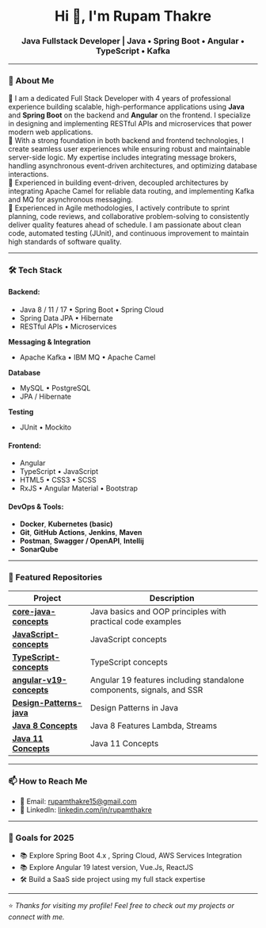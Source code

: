 <h1 align="center">Hi 👋, I'm Rupam Thakre</h1>
<h3 align="center">Java Fullstack Developer | Java • Spring Boot • Angular • TypeScript • Kafka </h3>

---

### 💼 About Me

🔹 I am a dedicated Full Stack Developer with 4 years of professional experience building scalable, high-performance applications using **Java** and **Spring Boot** on the backend and **Angular** on the frontend. I specialize in designing and implementing RESTful APIs and microservices that power modern web applications.                         
🔹 With a strong foundation in both backend and frontend technologies, I create seamless user experiences while ensuring robust and maintainable server-side logic. My expertise includes integrating message brokers, handling asynchronous event-driven architectures, and optimizing database interactions.                        
🔹 Experienced in building event-driven, decoupled architectures by integrating Apache Camel for reliable data routing, and implementing Kafka and MQ for asynchronous messaging.                                    
🔹 Experienced in Agile methodologies, I actively contribute to sprint planning, code reviews, and collaborative problem-solving to consistently deliver quality features ahead of schedule. I am passionate about clean code, automated testing (JUnit), and continuous improvement to maintain high standards of software quality.     

---

### 🛠️ Tech Stack

#### Backend:

- Java 8 / 11 / 17 • Spring Boot • Spring Cloud  
- Spring Data JPA • Hibernate  
- RESTful APIs • Microservices

**Messaging & Integration**  
- Apache Kafka • IBM MQ • Apache Camel

**Database**  
- MySQL • PostgreSQL  
- JPA / Hibernate

**Testing**  
- JUnit • Mockito 

#### Frontend:
- Angular  
- TypeScript • JavaScript  
- HTML5 • CSS3 • SCSS  
- RxJS • Angular Material • Bootstrap

#### DevOps & Tools:
- **Docker**, **Kubernetes (basic)**  
- **Git**, **GitHub Actions**, **Jenkins**, **Maven**
- **Postman**, **Swagger / OpenAPI**, **Intellij**
- **SonarQube**

---

### 📂 Featured Repositories

| Project | Description |
|--------|-------------|
| [**core-java-concepts**](https://github.com/RupamThakre/Core_Java_Concepts) | Java basics and OOP principles with practical code examples |
| [**JavaScript-concepts**](https://github.com/RupamThakre/Concepts_JavaScriptES6) | JavaScript concepts |
| [**TypeScript-concepts**](https://github.com/RupamThakre/Concepts_TypeScript) | TypeScript concepts |
| [**angular-v19-concepts**](https://github.com/RupamThakre/Angular_v19) | Angular 19 features including standalone components, signals, and SSR |
| [**Design-Patterns-java**](https://github.com/RupamThakre/Design_Pattern_Java) | Design Patterns in Java |
| [**Java 8 Concepts**](https://github.com/RupamThakre/Java_JDK8_Concepts) | Java 8 Features Lambda, Streams |
| [**Java 11 Concepts**](https://github.com/RupamThakre/Java_JDK11_Concepts) | Java 11 Concepts |

---

### 📫 How to Reach Me

- 📧 Email: [rupamthakre15@gmail.com](mailto:rupamthakre15@gmail.com)
- 💼 LinkedIn: [linkedin.com/in/rupamthakre](https://www.linkedin.com/in/rupamthakre)

---

### 🎯 Goals for 2025

- 📚 Explore Spring Boot 4.x , Spring Cloud, AWS Services Integration
- 📚 Explore Angular 19 latest version, Vue.Js, ReactJS
- 🛠️ Build a SaaS side project using my full stack expertise  

---

⭐️ *Thanks for visiting my profile! Feel free to check out my projects or connect with me.*

